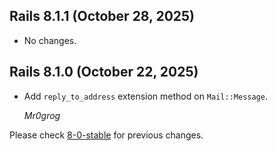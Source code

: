 ## Rails 8.1.1 (October 28, 2025) ##

*   No changes.


## Rails 8.1.0 (October 22, 2025) ##

*   Add `reply_to_address` extension method on `Mail::Message`.

    *Mr0grog*

Please check [8-0-stable](https://github.com/rails/rails/blob/8-0-stable/actionmailbox/CHANGELOG.md) for previous changes.
